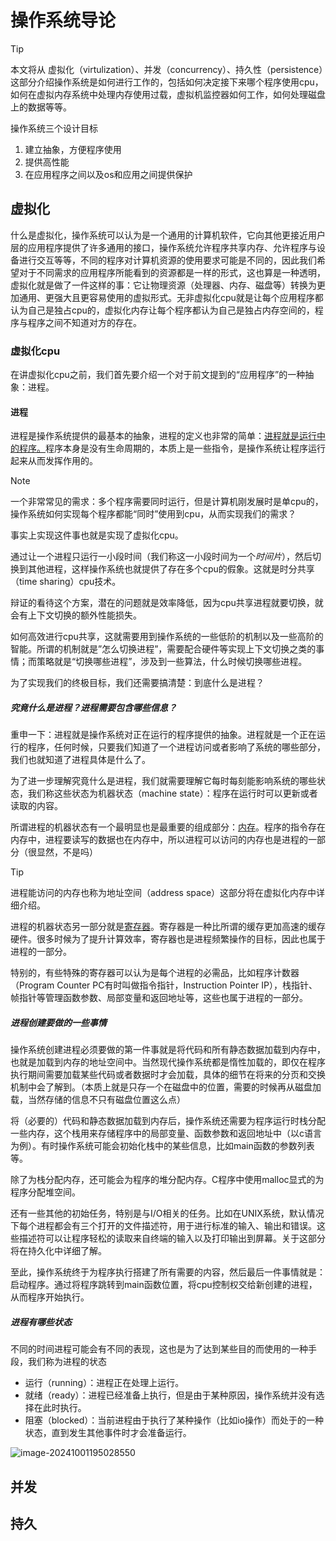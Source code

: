 # 操作系统导论

> [!TIP]
>
> 本文将从 虚拟化（virtulization）、并发（concurrency）、持久性（persistence）这部分介绍操作系统是如何进行工作的，包括如何决定接下来哪个程序使用cpu，如何在虚拟内存系统中处理内存使用过载，虚拟机监控器如何工作，如何处理磁盘上的数据等等。

操作系统三个设计目标

1. 建立抽象，方便程序使用
2. 提供高性能
3. 在应用程序之间以及os和应用之间提供保护

## 虚拟化

什么是虚拟化，操作系统可以认为是一个通用的计算机软件，它向其他更接近用户层的应用程序提供了许多通用的接口，操作系统允许程序共享内存、允许程序与设备进行交互等等，不同的程序对计算机资源的使用要求可能是不同的，因此我们希望对于不同需求的应用程序所能看到的资源都是一样的形式，这也算是一种透明，虚拟化就是做了一件这样的事：它让物理资源（处理器、内存、磁盘等）转换为更加通用、更强大且更容易使用的虚拟形式。无非虚拟化cpu就是让每个应用程序都认为自己是独占cpu的，虚拟化内存让每个程序都认为自己是独占内存空间的，程序与程序之间不知道对方的存在。

### 虚拟化cpu

在讲虚拟化cpu之前，我们首先要介绍一个对于前文提到的“应用程序”的一种抽象：进程。

#### 进程

进程是操作系统提供的最基本的抽象，进程的定义也非常的简单：<u>进程就是运行中的程序。</u>程序本身是没有生命周期的，本质上是一些指令，是操作系统让程序运行起来从而发挥作用的。

> [!NOTE]
>
> 一个非常常见的需求：多个程序需要同时运行，但是计算机刚发展时是单cpu的，操作系统如何实现每个程序都能“同时”使用到cpu，从而实现我们的需求？

事实上实现这件事也就是实现了虚拟化cpu。

通过让一个进程只运行一小段时间（我们称这一小段时间为一个*时间片*），然后切换到其他进程，这样操作系统也就提供了存在多个cpu的假象。这就是时分共享（time sharing）cpu技术。

辩证的看待这个方案，潜在的问题就是效率降低，因为cpu共享进程就要切换，就会有上下文切换的额外性能损失。

如何高效进行cpu共享，这就需要用到操作系统的一些低阶的机制以及一些高阶的智能。所谓的机制就是”怎么切换进程”，需要配合硬件等实现上下文切换之类的事情；而策略就是“切换哪些进程”，涉及到一些算法，什么时候切换哪些进程。

为了实现我们的终极目标，我们还需要搞清楚：到底什么是进程？

##### 究竟什么是进程？进程需要包含哪些信息？

重申一下：进程就是操作系统对正在运行的程序提供的抽象。进程就是一个正在运行的程序，任何时候，只要我们知道了一个进程访问或者影响了系统的哪些部分，我们也就知道了进程具体是什么了。

为了进一步理解究竟什么是进程，我们就需要理解它每时每刻能影响系统的哪些状态，我们称这些状态为机器状态（machine state）：程序在运行时可以更新或者读取的内容。

所谓进程的机器状态有一个最明显也是最重要的组成部分：<u>内存</u>。程序的指令存在内存中，进程要读写的数据也在内存中，所以进程可以访问的内存也是进程的一部分（很显然，不是吗）

> [!TIP]
>
> 进程能访问的内存也称为地址空间（address space）这部分将在虚拟化内存中详细介绍。

进程的机器状态另一部分就是<u>寄存器</u>。寄存器是一种比所谓的缓存更加高速的缓存硬件。很多时候为了提升计算效率，寄存器也是进程频繁操作的目标，因此也属于进程的一部分。

特别的，有些特殊的寄存器可以认为是每个进程的必需品，比如程序计数器（Program Counter PC有时叫做指令指针，Instruction Pointer IP），栈指针、帧指针等管理函数参数、局部变量和返回地址等，这些也属于进程的一部分。

##### 进程创建要做的一些事情

操作系统创建进程必须要做的第一件事就是将代码和所有静态数据加载到内存中，也就是加载到内存的地址空间中。当然现代操作系统都是惰性加载的，即仅在程序执行期间需要加载某些代码或者数据时才会加载，具体的细节在将来的分页和交换机制中会了解到。（本质上就是只存一个在磁盘中的位置，需要的时候再从磁盘加载，当然存储的信息不只有磁盘位置这么点）

将（必要的）代码和静态数据加载到内存后，操作系统还需要为程序运行时栈分配一些内存，这个栈用来存储程序中的局部变量、函数参数和返回地址中（以c语言为例）。有时操作系统可能会初始化栈中的某些信息，比如main函数的参数列表等。

除了为栈分配内存，还可能会为程序的堆分配内存。C程序中使用malloc显式的为程序分配堆空间。

还有一些其他的初始任务，特别是与I/O相关的任务。比如在UNIX系统，默认情况下每个进程都会有三个打开的文件描述符，用于进行标准的输入、输出和错误。这些描述符可以让程序轻松的读取来自终端的输入以及打印输出到屏幕。关于这部分将在持久化中详细了解。

至此，操作系统终于为程序执行搭建了所有需要的内容，然后最后一件事情就是：启动程序。通过将程序跳转到main函数位置，将cpu控制权交给新创建的进程，从而程序开始执行。

##### 进程有哪些状态

不同的时间进程可能会有不同的表现，这也是为了达到某些目的而使用的一种手段，我们称为进程的状态

- 运行（running）：进程正在处理上运行。
- 就绪（ready）：进程已经准备上执行，但是由于某种原因，操作系统并没有选择在此时执行。
- 阻塞（blocked）：当前进程由于执行了某种操作（比如io操作）而处于的一种状态，直到发生其他事件时才会准备运行。

![image-20241001195028550](https://gitee.com/raining976/markdown-imgs/raw/master/img/image-20241001195028550.png)



## 并发

## 持久